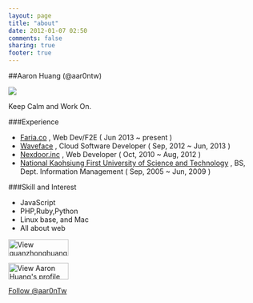 ```yaml
---
layout: page
title: "about"
date: 2012-01-07 02:50
comments: false
sharing: true
footer: true
---
```


##Aaron Huang (@aar0ntw)

![](http://gravatar.com/avatar/f085e1553be82bc8425469b5b235d664)

Keep Calm and Work On.

###Experience

* [Faria.co](http://faria.co) , Web Dev/F2E ( Jun 2013 ~ present )
* [Waveface](http://waveface.com) , Cloud Software Developer ( Sep, 2012 ~ Jun, 2013 )
* [Nexdoor.inc](http://www.nexdoor.cc) , Web Developer ( Oct, 2010 ~ Aug, 2012 )
* [National Kaohsiung First University of Science and Technology](http://mis.nkfust.edu.tw) , BS, Dept. Information Management ( Sep, 2005 ~ Jun, 2009 )

###Skill and Interest

* JavaScript
* PHP,Ruby,Python
* Linux base, and Mac
* All about web

<a title="View guanzhonghuang's profile on slideshare" href="http://www.slideshare.net/guanzhonghuang" ><img src="//public.slidesharecdn.com/images/badge120X33px_lite.png" width="120" height="33" alt="View guanzhonghuang's profile on slideshare" style="border:none;box-shadow:none"/></a>

<a href="http://tw.linkedin.com/pub/aaron-huang/44/a14/727"><img src="http://www.linkedin.com/img/webpromo/btn_viewmy_120x33.png" width="120" height="33" border="0" alt="View Aaron Huang's profile on LinkedIn"></a>

<a href="https://twitter.com/aar0nTw" class="twitter-follow-button" data-show-count="false" data-size="large">Follow @aar0nTw</a>
<script>!function(d,s,id){var js,fjs=d.getElementsByTagName(s)[0];if(!d.getElementById(id)){js=d.createElement(s);js.id=id;js.src="//platform.twitter.com/widgets.js";fjs.parentNode.insertBefore(js,fjs);}}(document,"script","twitter-wjs");</script>

